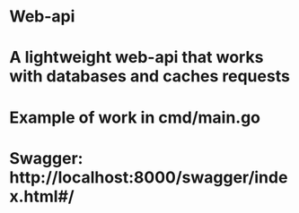 # Web-api

# A lightweight web-api that works with databases and caches requests 

# Example of work in cmd/main.go

# Swagger: http://localhost:8000/swagger/index.html#/